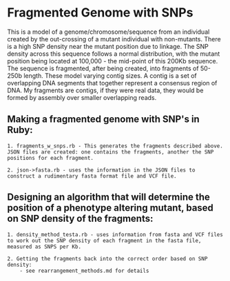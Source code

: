 Fragmented Genome with SNPs
===========================

This is a model of a genome/chromosome/sequence from an individual created by the out-crossing of a mutant individual with non-mutants.
There is a high SNP density near the mutant position due to linkage.
The SNP density across this sequence follows a normal distribution, with the mutant position being located at 100,000 - the mid-point of this 200Kb sequence.
The sequence is fragmented, after being created, into fragments of 50-250b length. These model varying contig sizes.
A contig is a set of overlapping DNA segments that together represent a consensus region of DNA. My fragments are contigs, if they were real data, they would be formed by assembly over smaller overlapping reads.

Making a fragmented genome with SNP's in Ruby:
----------------------------------------------

	1. fragments_w_snps.rb - This generates the fragments described above. JSON files are created: one contains the fragments, another the SNP positions for each fragment.

	2. json->fasta.rb - uses the information in the JSON files to construct a rudimentary fasta format file and VCF file.


Designing an algorithm that will determine the position of a phenotype altering mutant, based on SNP density of the fragments:
------------------------------------------------------------------------------------------------------------------------------

	1. density_method_testa.rb - uses information from fasta and VCF files to work out the SNP density of each fragment in the fasta file, measured as SNPS per Kb.

	2. Getting the fragments back into the correct order based on SNP density:
		- see rearrangement_methods.md for details